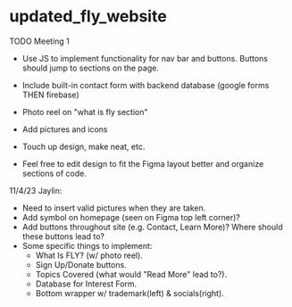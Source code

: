 # updated_fly_website

TODO Meeting 1
- Use JS to implement functionality for nav bar and buttons. Buttons should jump to sections on the page.
- Include built-in contact form with backend database (google forms THEN firebase)
- Photo reel on "what is fly section"
- Add pictures and icons
- Touch up design, make neat, etc.


- Feel free to edit design to fit the Figma layout better and organize sections of code.

11/4/23 Jaylin:
- Need to insert valid pictures when they are taken.
- Add symbol on homepage (seen on Figma top left corner)?
- Add buttons throughout site (e.g. Contact, Learn More)? Where should these buttons lead to?
- Some specific things to implement:
    - What Is FLY? (w/ photo reel).
    - Sign Up/Donate buttons.
    - Topics Covered (what would "Read More" lead to?).
    - Database for Interest Form.
    - Bottom wrapper w/ trademark(left) & socials(right).